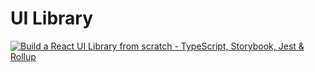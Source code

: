 # UI Library

[![Build a React UI Library from scratch - TypeScript, Storybook, Jest & Rollup](http://i3.ytimg.com/vi/FgMXpXD-4OY/hqdefault.jpg)](https://www.youtube.com/watch?v=FgMXpXD-4OY 'Build a React UI Library from scratch - TypeScript, Storybook, Jest & Rollup')
